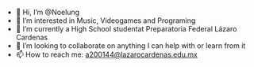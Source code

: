 - 👋 Hi, I’m @Noelung
- 👀 I’m interested in Music, Videogames and Programing
- 🌱 I’m currently a High School studentat Preparatoria Federal Lázaro Cardenas
- 💞️ I’m looking to collaborate on anything I can help with or learn from it
- 📫 How to reach me: a200144@lazarocardenas.edu.mx

<!---
Noelung/Noelung is a ✨ special ✨ repository because its `README.md` (this file) appears on your GitHub profile.
You can click the Preview link to take a look at your changes.
--->
